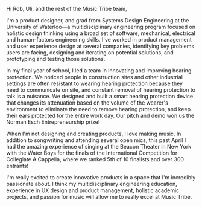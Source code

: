 Hi Rob, Uli, and the rest of the Music Tribe team,

I'm a product designer, and grad from Systems Design Engineering at the University of Waterloo—a multidisciplinary engineering program focused on holistic design thinking using a broad set of software, mechanical, electrical and human-factors engineering skills. I've worked in product management and user experience design at several companies, identifying key problems users are facing, designing and iterating on potential solutions, and prototyping and testing those solutions. 

In my final year of school, I led a team in innovating and improving hearing protection. We noticed people in construction sites and other industrial settings are often resistant to wearing hearing protection because they need to communicate on site, and constant removal of hearing protection to talk is a nuisance. We designed and built a smart hearing protection device that changes its attenuation based on the volume of the wearer's environment to eliminate the need to remove hearing protection, and keep their ears protected for the entire work day. Our pitch and demo won us the Norman Esch Entrepreneurship prize!

When I'm not designing and creating products, I love making music. In addition to songwriting and attending several open mics, this past April I had the amazing experience of singing at the Beacon Theater in New York with the Water Boys for the finals of the International Competition for Collegiate A Cappella, where we ranked 5th of 10 finalists and over 300 entrants!

I'm really excited to create innovative products in a space that I'm incredibly passionate about. I think my multidisciplinary engineering education, experience in UX design and product management, holistic academic projects, and passion for music will allow me to really excel at Music Tribe.